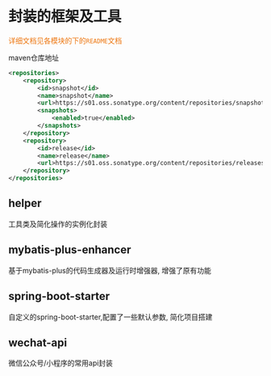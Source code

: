 # 封装的框架及工具
<font style="color:#ED740C;">详细文档见各模块的下的`README`文档</font>

maven仓库地址
```xml
<repositories>
    <repository>
        <id>snapshot</id>
        <name>snapshot</name>
        <url>https://s01.oss.sonatype.org/content/repositories/snapshots/</url>
        <snapshots>
            <enabled>true</enabled>
        </snapshots>
    </repository>
    <repository>
        <id>release</id>
        <name>release</name>
        <url>https://s01.oss.sonatype.org/content/repositories/releases/</url>
    </repository>
</repositories>
```
## helper
工具类及简化操作的实例化封装
## mybatis-plus-enhancer
基于mybatis-plus的代码生成器及运行时增强器, 增强了原有功能
## spring-boot-starter
自定义的spring-boot-starter,配置了一些默认参数, 简化项目搭建
## wechat-api
微信公众号/小程序的常用api封装




